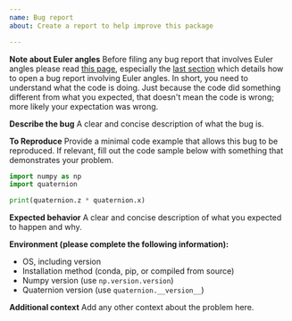 ```yaml
---
name: Bug report
about: Create a report to help improve this package

---
```


**Note about Euler angles**
Before filing any bug report that involves Euler angles please read [this page](https://github.com/moble/quaternion/wiki/Euler-angles-are-horrible), especially the [last section](https://github.com/moble/quaternion/wiki/Euler-angles-are-horrible#opening-issues-and-pull-requests) which details how to open a bug report involving Euler angles.  In short, you need to understand what the code is doing.  Just because the code did something different from what you expected, that doesn't mean the code is wrong; more likely your expectation was wrong.

**Describe the bug**
A clear and concise description of what the bug is.

**To Reproduce**
Provide a minimal code example that allows this bug to be reproduced.  If relevant, fill out the code sample below with something that demonstrates your problem.
```python
import numpy as np
import quaternion

print(quaternion.z * quaternion.x)
```

**Expected behavior**
A clear and concise description of what you expected to happen and why.

**Environment (please complete the following information):**
 - OS, including version
 - Installation method (conda, pip, or compiled from source)
 - Numpy version (use `np.version.version`)
 - Quaternion version (use `quaternion.__version__`)

**Additional context**
Add any other context about the problem here.
